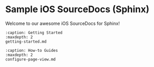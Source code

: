 # Sample iOS SourceDocs (Sphinx)

Welcome to our awesome iOS SourceDocs for Sphinx!

```{toctree}
:caption: Getting Started
:maxdepth: 2
getting-started.md
```

```{toctree}
:caption: How-to Guides
:maxdepth: 2
configure-page-view.md
```
